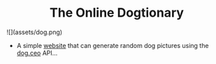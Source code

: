 <h1 align="center">The Online Dogtionary</h1>![](assets/dog.png)

-  A simple [website](https://) that can generate random dog pictures using the [dog.ceo](https://dog.ceo/dog-api/) API...
